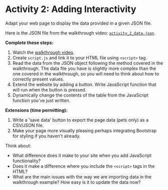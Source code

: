 # Activity 2: Adding Interactivity

Adapt your web page to display the data provided in a given JSON file.

Here is the JSON file from the walkthrough video: [`activity_2_data.json`](../resources/web/activity2/activity_2_data.json).

**Complete these steps:**
1.	Watch the [walkthrough video](https://web.microsoftstream.com/video/d36e5e74-e8d5-4982-836d-b2a99732a9f8).
2.	Create `script.js` and link it to your HTML file using `<script>` tag.
3.	Read the data from the JSON object following the method covered in the walkthrough. The data file you have is slightly more complex than the one covered in the walkthrough, so you will need to think about how to correctly present values.
4.	Extend the website by adding a button. Write JavaScript function that will run when the button is pressed.
5.	Dynamically change the contents of the table from the JavaScript function you’ve just written.

**Extensions (time permitting):**

1.	Write a 'save data' button to export the page data (pets only) as a CSV/JSON file.
2.	Make your page more visually pleasing perhaps integrating Bootstrap for styling if you haven't already.

Think about:
* What difference does it make to your site when you add JavaScript functionality?
* Does it make a difference where you include the `<script>` tags in the HTML?
* What are the main issues with the way we are importing data in the walkthrough example? How easy is it to update the data now?
